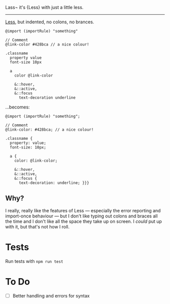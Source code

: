 Lass¬
  it's {Less} with just a little less.

---

[Less](http://lesscss.org/), but indented, no colons, no brances.

```
@import (importRule) "something"

// Comment
@link-color #428bca // a nice colour!

.classname
  property value
  font-size 10px

  a
    color @link-color

    &::hover,
    &::active,
    &::focus
      text-decoration underline
```
...becomes:

```
@import (importRule) "something";

// Comment
@link-color: #428bca; // a nice colour!

.classname {
  property: value;
  font-size: 10px;

  a {
    color: @link-color;

    &::hover,
    &::active,
    &::focus {
      text-decoration: underline; }}}
```


Why?
----

I really, really like the features of Less — especially the error reporting and import-once behaviour — but I don't like typing out colons and braces all the time and I don't like all the space they take up on screen. I *could* put up with it, but that's not how I roll.


Tests
=====

Run tests with `npm run test`



To Do
=====

- [ ] Better handling and errors for syntax
